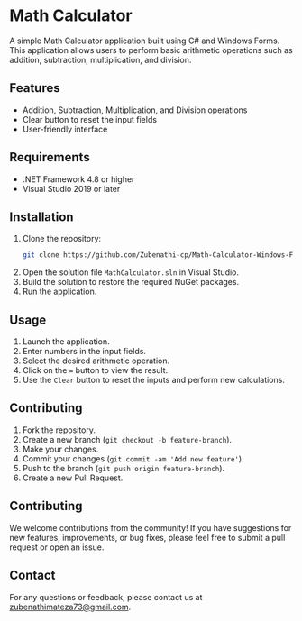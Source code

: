 # Math Calculator

A simple Math Calculator application built using C# and Windows Forms. This application allows users to perform basic arithmetic operations such as addition, subtraction, multiplication, and division.

## Features

- Addition, Subtraction, Multiplication, and Division operations
- Clear button to reset the input fields
- User-friendly interface

## Requirements

- .NET Framework 4.8 or higher
- Visual Studio 2019 or later

## Installation

1. Clone the repository:
    ```sh
    git clone https://github.com/Zubenathi-cp/Math-Calculator-Windows-Form.git
    ```
2. Open the solution file `MathCalculator.sln` in Visual Studio.
3. Build the solution to restore the required NuGet packages.
4. Run the application.

## Usage

1. Launch the application.
2. Enter numbers in the input fields.
3. Select the desired arithmetic operation.
4. Click on the `=` button to view the result.
5. Use the `Clear` button to reset the inputs and perform new calculations.

## Contributing

1. Fork the repository.
2. Create a new branch (`git checkout -b feature-branch`).
3. Make your changes.
4. Commit your changes (`git commit -am 'Add new feature'`).
5. Push to the branch (`git push origin feature-branch`).
6. Create a new Pull Request.



## Contributing
We welcome contributions from the community! If you have suggestions for new features, improvements, or bug fixes, please feel free to submit a pull request or open an issue.



## Contact
For any questions or feedback, please contact us at [zubenathimateza73@gmail.com](mailto:your-email@example.com).

